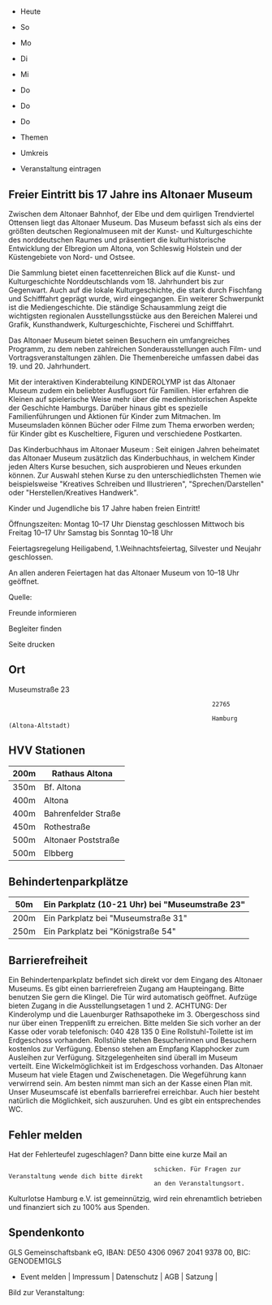 # 

- Heute
- So
- Mo
- Di
- Mi
- Do
- Do
- Do

- Themen
- Umkreis

- Veranstaltung eintragen

## Freier Eintritt bis 17 Jahre ins Altonaer Museum

<!-- image -->

Zwischen dem Altonaer Bahnhof, der Elbe und dem quirligen Trendviertel Ottensen liegt das Altonaer Museum. Das Museum befasst sich als eins der größten deutschen Regionalmuseen mit der Kunst- und Kulturgeschichte des norddeutschen Raumes und präsentiert die kulturhistorische Entwicklung der Elbregion um Altona, von Schleswig Holstein und der Küstengebiete von Nord- und Ostsee.

Die Sammlung bietet einen facettenreichen Blick auf die Kunst- und Kulturgeschichte Norddeutschlands vom 18. Jahrhundert bis zur Gegenwart. Auch auf die lokale Kulturgeschichte, die stark durch Fischfang und Schifffahrt geprägt wurde, wird eingegangen. Ein weiterer Schwerpunkt ist die Mediengeschichte. Die ständige Schausammlung zeigt die wichtigsten regionalen Ausstellungsstücke aus den Bereichen Malerei und Grafik, Kunsthandwerk, Kulturgeschichte, Fischerei und Schifffahrt.

Das Altonaer Museum bietet seinen Besuchern ein umfangreiches Programm, zu dem neben zahlreichen Sonderausstellungen auch Film- und Vortragsveranstaltungen zählen. Die Themenbereiche umfassen dabei das 19. und 20. Jahrhundert.

Mit der interaktiven Kinderabteilung KINDEROLYMP ist das Altonaer Museum zudem ein beliebter Ausflugsort für Familien. Hier erfahren die Kleinen auf spielerische Weise mehr über die medienhistorischen Aspekte der Geschichte Hamburgs. Darüber hinaus gibt es spezielle Familienführungen und Aktionen für Kinder zum Mitmachen. Im Museumsladen können Bücher oder Filme zum Thema erworben werden; für Kinder gibt es Kuscheltiere, Figuren und verschiedene Postkarten. 

Das Kinderbuchhaus im Altonaer Museum :
Seit einigen Jahren beheimatet das Altonaer Museum zusätzlich das Kinderbuchhaus, in welchem Kinder jeden Alters Kurse besuchen, sich ausprobieren und Neues erkunden können. Zur Auswahl stehen Kurse zu den unterschiedlichsten Themen wie beispielsweise "Kreatives Schreiben und Illustrieren", "Sprechen/Darstellen" oder "Herstellen/Kreatives Handwerk". 

Kinder und Jugendliche bis 17 Jahre haben freien Eintritt!

Öffnungszeiten:
Montag 10–17 Uhr
Dienstag geschlossen
Mittwoch bis Freitag 10–17 Uhr
Samstag bis Sonntag 10–18 Uhr

Feiertagsregelung
Heiligabend, 1.Weihnachtsfeiertag,
Silvester und Neujahr geschlossen.

An allen anderen Feiertagen hat das
Altonaer Museum von 10–18 Uhr
geöffnet.


Quelle:

Freunde informieren

Begleiter finden

Seite drucken

## Ort

Museumstraße 23

				                                            22765 

				                                            Hamburg (Altona-Altstadt)

## HVV Stationen

| 200m   | Rathaus Altona      |
|--------|---------------------|
| 350m   | Bf. Altona          |
| 400m   | Altona              |
| 400m   | Bahrenfelder Straße |
| 450m   | Rothestraße         |
| 500m   | Altonaer Poststraße |
| 500m   | Elbberg             |

## Behindertenparkplätze

| 50m   | Ein Parkplatz (10-21 Uhr) bei "Museumstraße  23"   |
|-------|----------------------------------------------------|
| 200m  | Ein Parkplatz bei "Museumstraße  31"               |
| 250m  | Ein Parkplatz bei "Königstraße  54"                |

## Barrierefreiheit

Ein Behindertenparkplatz befindet sich direkt vor dem Eingang des Altonaer Museums.
Es gibt einen barrierefreien Zugang am Haupteingang. Bitte benutzen Sie gern die Klingel. Die Tür wird automatisch geöffnet.
Aufzüge bieten Zugang in die Ausstellungsetagen 1 und 2. 
ACHTUNG: Der Kinderolymp und die Lauenburger Rathsapotheke im 3. Obergeschoss sind nur über einen Treppenlift zu erreichen. Bitte melden Sie sich vorher an der Kasse oder vorab telefonisch: 040 428 135 0
Eine Rollstuhl-Toilette ist im Erdgeschoss vorhanden.
Rollstühle stehen Besucherinnen und Besuchern kostenlos zur Verfügung.
Ebenso stehen am Empfang Klapphocker zum Ausleihen zur Verfügung.
Sitzgelegenheiten sind überall im Museum verteilt.
Eine Wickelmöglichkeit ist im Erdgeschoss vorhanden.
Das Altonaer Museum hat viele Etagen und Zwischenetagen. Die Wegeführung kann verwirrend sein. Am besten nimmt man sich an der Kasse einen Plan mit.
Unser Museumscafé ist ebenfalls barrierefrei erreichbar. Auch hier besteht natürlich die Möglichkeit, sich auszuruhen. Und es gibt ein entsprechendes WC.

## Fehler melden

Hat der Fehlerteufel zugeschlagen? Dann bitte eine kurze Mail an
											
											schicken. Für Fragen zur Veranstaltung wende dich bitte direkt
											an den Veranstaltungsort.

Kulturlotse Hamburg e.V. ist gemeinnützig, wird rein ehrenamtlich betrieben und finanziert sich zu 100% aus Spenden.

## Spendenkonto

GLS Gemeinschaftsbank eG, IBAN: DE50 4306 0967 2041 9378 00, BIC: GENODEM1GLS

- Event melden | Impressum | Datenschutz | AGB | Satzung |

Bild zur Veranstaltung:

<!-- image -->